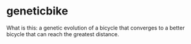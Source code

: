 # geneticbike

What is this: a genetic evolution of a bicycle that converges to a better bicycle that can reach the greatest distance.
